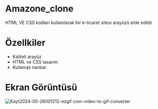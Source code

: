 # Amazone_clone
HTML VE CSS kodları kullanılarak bir e-ticaret sitesi arayüzü elde edildi.

# Özellkiler
- Kaliteli arayüz
- HTML ve CSS tasarım
- Kullanışlı navbar

# Ekran Görüntüsü
![Kayt2024-05-28001212-ezgif com-video-to-gif-converter](https://github.com/Musdow/Amazone_clone/assets/170264267/225efd41-991f-41aa-81f9-62af940073c6)

